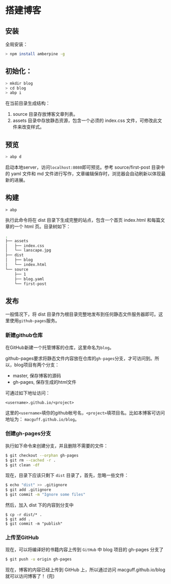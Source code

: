# 搭建博客

## 安装

全局安装：
```bash
> npm install amberpine -g
```

## 初始化：
```sh
> mkdir blog
> cd blog
> abp i
```
在当前目录生成结构：
1. source 目录存放博客文章列表。
2. assets 目录中存放静态资源，包含一个必须的 index.css 文件，可修改此文件来改变样式。

## 预览
```sh
> abp d
```
启动本地server，访问`localhost:8080`即可预览。参考 source/first-post 目录中的 yaml 文件和 md 文件进行写作，文章编辑保存时，浏览器会自动刷新以体现最新的进展。

## 构建
```
> abp
```
执行此命令将在 dist 目录下生成完整的站点，包含一个首页 index.html 和每篇文章的一个 html 页。目录树如下：
```sh
.
├── assets
│   ├── index.css
│   └── lanscape.jpg
├── dist
│   ├── blog
│   └── index.html
└── source
    ├── 1
    ├── blog.yaml
    └── first-post
```

## 发布
一般情况下，将 dist 目录作为根目录完整地发布到任何静态文件服务器即可。这里使用`github-pages`服务。

### 新建github仓库
在GitHub新建一个托管博客的仓库，这里命名为`blog`。

github-pages要求将静态文件内容放在仓库的`gh-pages`分支，才可访问到。所以，blog项目有两个分支：
- master, 保存博客的源码
- gh-pages, 保存生成的html文件

可通过如下地址访问：
```
<username>.github.io/<project>
```
这里的`<username>`填你的github帐号名，`<project>`填项目名。比如本博客可访问地址为：
`macguff.github.io/blog`。

### 创建gh-pages分支
执行如下命令来创建分支，并且删除不需要的文件：
```sh
$ git checkout --orphan gh-pages
$ git rm --cached -r .
$ git clean -df
```

现在，目录下应该只剩下 `dist` 目录了，首先，忽略一些文件：
```sh
$ echo "dist" >> .gitignore
$ git add .gitignore
$ git commit -m "Ignore some files"
```

然后，加入 dist 下的内容到分支中
```
$ cp -r dist/* .
$ git add .
$ git commit -m "publish"
```

### 上传至GitHub
现在，可以将编译好的书籍内容上传到 `GitHub` 中 blog 项目的 gh-pages 分支了
```bash
$ git push -u origin gh-pages
```
现在，博客的内容已经上传到 GitHub 上，所以通过访问 macguff.github.io/blog 就可以访问博客了！
(完)